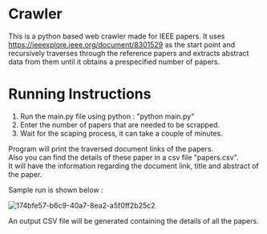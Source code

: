 # Crawler

This is a python based web crawler made for IEEE papers.
It uses https://ieeexplore.ieee.org/document/8301529 as the start point and recursively traverses through the reference papers and extracts abstract data from them until it obtains a prespecified number of papers.

# Running Instructions

1. Run the main.py file using python : "python main.py"
2. Enter the number of papers that are needed to be scrapped.
3. Wait for the scaping process, it can take a couple of minutes.

Program will print the traversed document links of the papers.  
Also you can find the details of these paper in a csv file "papers.csv".  
It will have the information regarding the document link, title and abstract of the paper.

Sample run is shown below :

![174bfe57-b6c9-40a7-8ea2-a5f0ff2b25c2](https://user-images.githubusercontent.com/58340535/147193341-8f1e9fab-b259-417b-bcf1-df6d9f42bcea.jpg)

An output CSV file will be generated containing the details of all the papers. 
